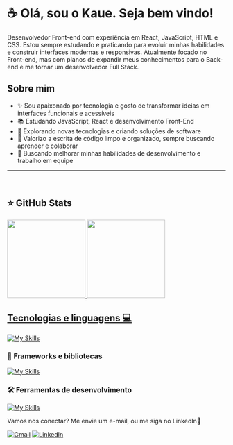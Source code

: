 # ☕ Olá, sou o Kaue. Seja bem vindo!
<p align="left">
  Desenvolvedor Front-end com experiência em React, JavaScript, HTML e CSS. Estou sempre estudando e praticando para evoluir minhas habilidades e construir interfaces modernas e responsivas. Atualmente focado no Front-end, mas com planos de expandir meus conhecimentos para o Back-end e me tornar um desenvolvedor Full Stack.
</p>

## Sobre mim
- ✨ Sou apaixonado por tecnologia e gosto de transformar ideias em interfaces funcionais e acessíveis
- 📚 Estudando JavaScript, React e desenvolvimento Front-End
- 🚀 Explorando novas tecnologias e criando soluções de software
- 📝 Valorizo a escrita de código limpo e organizado, sempre buscando aprender e colaborar
- 🎯 Buscando melhorar minhas habilidades de desenvolvimento e trabalho em equipe
---
<br>

## ⭐ GitHub Stats
   <a href="https://github.com/Kaue-017">
   <img height="180em" src="https://github-readme-stats.vercel.app/api?username=Kaue-017&show_icons=true&theme=tokyonight&include_all_commits=true&count_private=true"/>
   <img height="180em" src="https://github-readme-stats.vercel.app/api/top-langs/?username=Kaue-017&layout=compact&langs_count=6&theme=tokyonight"/>

## Tecnologias e linguagens 💻

[![My Skills](https://skillicons.dev/icons?i=html,css,js)](https://skillicons.dev)

### 🚀 Frameworks e bibliotecas
[![My Skills](https://skillicons.dev/icons?i=react,vite)](https://skillicons.dev)

### 🛠️ Ferramentas de desenvolvimento
[![My Skills](https://skillicons.dev/icons?i=git,github,figma,vscode)](https://skillicons.dev)

<p align="left">
  Vamos nos conectar? Me envie um e-mail, ou me siga no LinkedIn💌
</p>

<p align="left">
  <a href="https://mail.google.com/mail/?view=cm&fs=1&to=kaue7rodrigues10@gmail.com" title="Gmail">
  <img src="https://img.shields.io/badge/-Gmail-FF0000?style=flat-square&labelColor=FF0000&logo=gmail&logoColor=white&link=LINK-DO-SEU-GMAIL" alt="Gmail"/></a>
  <a href="https://www.linkedin.com/in/kaue-rodrigues-dev/" title="LinkedIn">
  <img src="https://img.shields.io/badge/-Linkedin-0e76a8?style=flat-square&logo=Linkedin&logoColor=white&link=LINK-DO-SEU-LINKEDIN" alt="LinkedIn"/></a>
</p>
    

